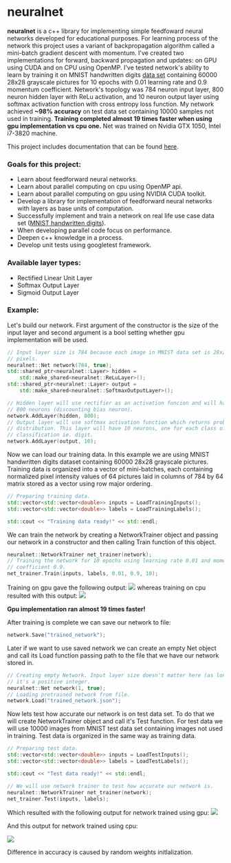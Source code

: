 # neuralnet
**neuralnet** is a c++ library for implementing simple feedfoward neural networks developed for educational purposes. For learning process of the network this project uses a variant of backpropagation algorithm called a mini-batch gradient descent with momentum. I've created two implementations for forward, backward propagation and updates: on GPU using CUDA and on CPU using OpenMP. I've tested network's ability to learn by training it on MNIST handwritten digits [data set](http://yann.lecun.com/exdb/mnist/) containing 60000 28x28 grayscale pictures for 10 epochs with 0.01 learning rate and 0.9 momentum coefficient. Network's topology was 784 neuron input layer, 800 neuron hidden layer with ReLu activation, and 10 neuron output layer using softmax activation function with cross entropy loss function. My network achieved **~98% accuracy** on test data set containing 10000 samples not used in training. **Training completed almost 19 times faster when using gpu implementation vs cpu one.** Net was trained on Nvidia GTX 1050, Intel i7-3820 machine.

This project includes documentation that can be found [here]().

### Goals for this project:
* Learn about feedforward neural networks.
* Learn about parallel computing on cpu using OpenMP api.
* Learn about parallel computing on gpu using NVIDIA CUDA toolkit.
* Develop a library for implementation of feedforward neural networks with layers as base units of computation.
* Successfully implement and train a network on real life use case data set ([MNIST handwritten digits](http://yann.lecun.com/exdb/mnist/)).
* When developing parallel code focus on performance.
* Deepen c++ knowledge in a process.
* Develop unit tests using googletest framework.

### Available layer types:
* Rectified Linear Unit Layer
* Softmax Output Layer
* Sigmoid Output Layer

### Example:
Let's build our network. First argument of the constructor is the size of the input layer and second argument is a bool setting whether gpu implementation will be used.
```c++
// Input layer size is 784 because each image in MNIST data set is 28x28
// pixels.
neuralnet::Net network(784, true);
std::shared_ptr<neuralnet::Layer> hidden =
    std::make_shared<neuralnet::ReLuLayer>();
std::shared_ptr<neuralnet::Layer> output =
    std::make_shared<neuralnet::SoftmaxOutputLayer>();

// Hidden layer will use rectifier as an activation funcion and will have
// 800 neurons (discounting bias neuron).
network.AddLayer(hidden, 800);
// Output layer will use softmax activation function which returns probability
// distribution. This layer will have 10 neurons, one for each class of
// classification ie. digit.
network.AddLayer(output, 10);
```
Now we can load our training data. In this example we are using MNIST handwritten digits dataset containing 60000 28x28 grayscale pictures. Training data is organized into a vector of mini-batches, each containing normalized pixel intensity values of 64 pictures laid in columns of 784 by 64 matrix stored as a vector using row major ordering.
```c++
// Preparing training data.
std::vector<std::vector<double>> inputs = LoadTrainingInputs();
std::vector<std::vector<double>> labels = LoadTrainingLabels();

std::cout << "Training data ready!" << std::endl;
```
We can train the network by creating a NetworkTrainer object and passing our network in a constructor and then calling Train function of this object.
```c++
neuralnet::NetworkTrainer net_trainer(network);
// Training the network for 10 epochs using learning rate 0.01 and momentum
// coefficient 0.9.
net_trainer.Train(inputs, labels, 0.01, 0.9, 10);
```
Training on gpu gave the following output:
![](https://i.imgur.com/utKvO8N.png)
whereas training on cpu resulted with this output:
![](https://i.imgur.com/rARRkNp.png)

**Gpu implementation ran almost 19 times faster!**

After training is complete we can save our network to file:
```c++
network.Save("trained_network");
```
Later if we want to use saved network we can create an empty Net object and call its Load function passing path to the file that we have our network stored in.
```c++
// Creating empty Network. Input layer size doesn't matter here (as long as
// it's a positive integer.
neuralnet::Net network(1, true);
// Loading pretrained network from file.
network.Load("trained_network.json");
```
Now lets test how accurate our network is on test data set. To do that we will create NetworkTrainer object and call it's Test function. For test data we will use 10000 images from MNIST test data set containing images not used in training. Test data is organized in the same way as training data.
```c++
// Preparing test data.
std::vector<std::vector<double>> inputs = LoadTestInputs();
std::vector<std::vector<double>> labels = LoadTestLabels();

std::cout << "Test data ready!" << std::endl;

// We will use network trainer to test how accurate our network is.
neuralnet::NetworkTrainer net_trainer(network);
net_trainer.Test(inputs, labels);
```
Which resulted with the following output for network trained using gpu:
![](https://i.imgur.com/G4Gyvwg.png)

And this output for network trained using cpu:

![](https://i.imgur.com/ftqG7jx.png)


Difference in accuracy is caused by random weights initlalization.
